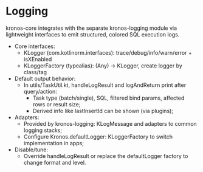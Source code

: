 # Logging

kronos-core integrates with the separate kronos-logging module via lightweight interfaces to emit structured, colored SQL execution logs.

- Core interfaces:
  - KLogger (com.kotlinorm.interfaces): trace/debug/info/warn/error + isXEnabled
  - KLoggerFactory (typealias): (Any) -> KLogger, create logger by class/tag
- Default output behavior:
  - In utils/TaskUtil.kt, handleLogResult and logAndReturn print after query/action:
    - Task type (batch/single), SQL, filtered bind params, affected rows or result size;
    - Derived info like lastInsertId can be shown (via plugins);
- Adapters:
  - Provided by kronos-logging: KLogMessage and adapters to common logging stacks;
  - Configure Kronos.defaultLogger: KLoggerFactory to switch implementation in apps;
- Disable/tune:
  - Override handleLogResult or replace the defaultLogger factory to change format and level.

